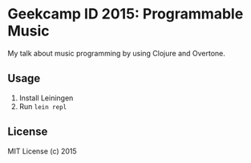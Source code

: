 # Geekcamp ID 2015: Programmable Music

My talk about music programming by using Clojure and Overtone.

## Usage

1. Install Leiningen
2. Run `lein repl`

## License

MIT License (c) 2015
